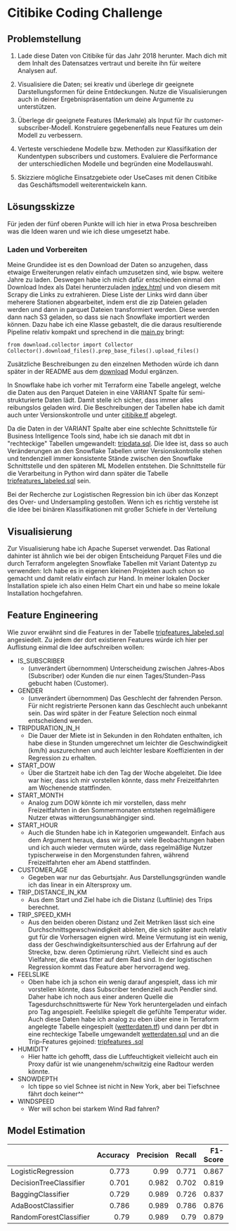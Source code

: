 # Citibike Coding Challenge

## Problemstellung

1. Lade diese Daten von Citibike für das Jahr 2018 herunter. Mach dich mit dem Inhalt
   des Datensatzes vertraut und bereite ihn für weitere Analysen auf.

2. Visualisiere die Daten; sei kreativ und überlege dir geeignete Darstellungsformen
   für deine Entdeckungen. Nutze die Visualisierungen auch in deiner
   Ergebnispräsentation um deine Argumente zu unterstützen.

3. Überlege dir geeignete Features (Merkmale) als Input für Ihr
   customer-subscriber-Modell. Konstruiere gegebenenfalls neue Features um dein Modell
   zu verbessern.

4. Verteste verschiedene Modelle bzw. Methoden zur Klassifikation der Kundentypen
   subscribers und customers. Evaluiere die Performance der unterschiedlichen Modelle
   und begründen eine Modellauswahl.

5. Skizziere mögliche Einsatzgebiete oder UseCases mit denen Citibike das
   Geschäftsmodell weiterentwickeln kann.

## Lösungsskizze

Für jeden der fünf oberen Punkte will ich hier in etwa Prosa beschreiben was die
Ideen waren und wie ich diese umgesetzt habe.

### Laden und Vorbereiten

Meine Grundidee ist es den Download der Daten so anzugehen, dass etwaige
Erweiterungen relativ einfach umzusetzen sind, wie bspw. weitere Jahre zu laden.
Deswegen habe ich mich dafür entschieden einmal den Download Index als Datei
herunterzuladen [index.html](data/download-page-index.html) und von diesem mit
Scrapy die Links zu extrahieren. Diese Liste der Links wird dann über meherere
Stationen abgearbeitet, indem erst die zip Dateien geladen werden und dann in parquet
Dateien transformiert werden. Diese werden dann nach S3 geladen, so dass sie nach
Snowflake importiert werden können. Dazu habe ich eine Klasse gebastelt, die die
daraus resultierende Pipeline relativ kompakt und sprechend in die [main.py](main.py)
bringt:

~~~
from download.collector import Collector
Collector().download_files().prep_base_files().upload_files()
~~~

Zusätzliche Beschreibungen zu den einzelnen Methoden würde ich dann später in der
README aus dem [download](download/README.md) Modul ergänzen.

In Snowflake habe ich vorher mit Terraform eine Tabelle angelegt, welche die Daten
aus den Parquet Dateien in eine VARIANT Spalte für semi-strukturierte Daten lädt. Damit
stelle ich sicher, dass immer alles reibungslos geladen wird. Die Beschreibungen
der Tabellen habe ich damit auch unter Versionskontrolle und unter
[citibike.tf](terraform/citibike.tf) abgelegt.

Da die Daten in der VARIANT Spalte aber eine schlechte Schnittstelle für Business
Intelligence Tools sind, habe ich sie danach mit dbt in "rechteckige" Tabellen
umgewandelt: [tripdata.sql](models/models/citibike/tripdata.sql). Die Idee ist, dass
so auch Veränderungen an den Snowflake Tabellen unter Versionskontrolle stehen und
tendenziell immer konsistente Stände zwischen den Snowflake Schnittstelle und den
späteren ML Modellen entstehen. Die Schnittstelle für die Verarbeitung in Python
wird dann später die Tabelle
[tripfeatures_labeled.sql](models/models/citibike/tripfeatures_labeled.sql) sein.

Bei der Recherche zur Logistischen Regression bin ich über das Konzept des Over- und 
Undersampling gestoßen. Wenn ich es richtig verstehe ist die Idee bei binären 
Klassifikationen mit großer Schiefe in der Verteilung

## Visualisierung

Zur Visualisierung habe ich Apache Superset verwendet. Das Rational dahinter ist
ähnlich wie bei der obigen Entscheidung Parquet Files und die durch Terraform
angelegten Snowflake Tabellen mit Variant Datentyp zu verwenden: Ich habe es in eigenen
kleinen Projekten auch schon so gemacht und damit relativ einfach zur Hand. In meiner
lokalen Docker Installation spiele ich also einen Helm Chart ein und habe so meine
lokale Installation hochgefahren.

## Feature Engineering

Wie zuvor erwähnt sind die Features in der Tabelle 
[tripfeatures_labeled.sql](models/models/citibike/tripfeatures_labeled.sql)
angesiedelt. Zu jedem der dort existieren Features würde ich hier per Auflistung 
einmal die Idee aufschreiben wollen:

- IS_SUBSCRIBER
  - (unverändert übernommen) Unterscheidung zwischen Jahres-Abos (Subscriber) oder 
    Kunden die nur einen Tages/Stunden-Pass gebucht haben (Customer).
- GENDER
  - (unverändert übernommen) Das Geschlecht der fahrenden Person. Für nicht 
    registrierte Personen kann das Geschlecht auch unbekannt sein. Das wird später 
    in der Feature Selection noch einmal entscheidend werden.
- TRIPDURATION_IN_H
  - Die Dauer der Miete ist in Sekunden in den Rohdaten enthalten, ich habe diese in 
    Stunden umgerechnet um leichter die Geschwindigkeit (km/h) auszurechnen und auch 
    leichter lesbare Koeffizienten in der Regression zu erhalten.
- START_DOW
  - Über die Startzeit habe ich den Tag der Woche abgeleitet. Die Idee war hier, 
    dass ich mir vorstellen könnte, dass mehr Freizeitfahrten am Wochenende stattfinden.
- START_MONTH
  - Analog zum DOW könnte ich mir vorstellen, dass mehr Freizeitfahrten in den 
    Sommermonaten entstehen regelmäßigere Nutzer etwas witterungsunabhängiger sind.
- START_HOUR
  - Auch die Stunden habe ich in Kategorien umgewandelt. Einfach aus dem Argument 
    heraus, dass wir ja sehr viele Beobachtungen haben und ich auch wieder vermuten 
    würde, dass regelmäßige Nutzer typischerweise in den Morgenstunden fahren, 
    während Freizeitfahrten eher am Abend stattfinden.
- CUSTOMER_AGE
  - Gegeben war nur das Geburtsjahr. Aus Darstellungsgründen wandle ich das linear 
    in ein Altersproxy um.
- TRIP_DISTANCE_IN_KM
  - Aus dem Start und Ziel habe ich die Distanz (Luftlinie) des Trips berechnet.
- TRIP_SPEED_KMH
  - Aus den beiden oberen Distanz und Zeit Metriken lässt sich eine 
    Durchschnittsgewschwindigkeit ableiten, die sich später auch relativ gut für die 
    Vorhersagen eignen wird. Meine Vermutung ist ein wenig, dass der 
    Geschwindigkeitsunterschied aus der Erfahrung auf der Strecke, bzw. deren 
    Optimierung rührt. Vielleicht sind es auch Vielfahrer, die etwas fitter auf dem 
    Rad sind. In der logistischen Regression kommt das Feature aber hervorragend weg.
- FEELSLIKE
  - Oben habe ich ja schon ein wenig darauf angespielt, dass ich mir vorstellen 
    könnte, dass Subscriber tendenziell auch Pendler sind. Daher habe ich noch aus 
    einer anderen Quelle die Tagesdurchschnittswerte für New York heruntergeladen 
    und einfach pro Tag angespielt. Feelslike spiegelt die gefühlte Temperatur 
    wider. Auch diese Daten habe ich analog zu eben über eine in Terraform angelegte 
    Tabelle eingespielt ([wetterdaten.tf](terraform/wetterdaten.tf)) und dann per 
    dbt in eine rechteckige Tabelle umgewandelt 
    [wetterdaten.sql](models/models/citibike/wetterdaten.sql)
    und an die Trip-Features gejoined:
    [tripfeatures .sql](models/models/citibike/tripfeatures.sql)
- HUMIDITY
  - Hier hatte ich gehofft, dass die Luftfeuchtigkeit vielleicht auch ein Proxy 
    dafür ist wie unangenehm/schwitzig eine Radtour werden könnte.
- SNOWDEPTH
  - Ich tippe so viel Schnee ist nicht in New York, aber bei Tiefschnee fährt doch 
    keiner^^
- WINDSPEED
  - Wer will schon bei starkem Wind Rad fahren?

## Model Estimation

|                        |   Accuracy |   Precision |   Recall |   F1-Score |   ROC AUC |
|:-----------------------|-----------:|------------:|---------:|-----------:|----------:|
| LogisticRegression     |      0.773 |       0.99  |    0.771 |      0.867 |     0.792 |
| DecisionTreeClassifier |      0.701 |       0.982 |    0.702 |      0.819 |     0.7   |
| BaggingClassifier      |      0.729 |       0.989 |    0.726 |      0.837 |     0.767 |
| AdaBoostClassifier     |      0.786 |       0.989 |    0.786 |      0.876 |     0.787 |
| RandomForestClassifier |      0.79  |       0.989 |    0.79  |      0.879 |     0.789 |